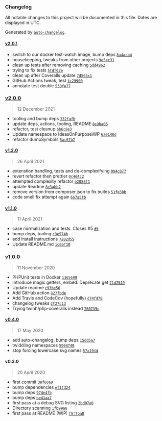 ### Changelog

All notable changes to this project will be documented in this file. Dates are displayed in UTC.

Generated by [`auto-changelog`](https://github.com/CookPete/auto-changelog).

#### [v2.0.1](https://github.com/ideasonpurpose/wp-svg-lib/compare/v2.0.0...v2.0.1)

- switch to our docker test-watch image, bump deps [`8a4acb4`](https://github.com/ideasonpurpose/wp-svg-lib/commit/8a4acb47348d7e22d0279ed1b2d933d69309a14b)
- housekeeping, tweaks from other projects [`9e5ec31`](https://github.com/ideasonpurpose/wp-svg-lib/commit/9e5ec3173a76e6bd2a1524e00834a6bc402ecfcd)
- clean up tests after removing caching [`5dd4962`](https://github.com/ideasonpurpose/wp-svg-lib/commit/5dd4962b0396fedd3c3388b229729d3845fbdb86)
- trying to fix tests [`5fdf67e`](https://github.com/ideasonpurpose/wp-svg-lib/commit/5fdf67ec20a5495b7cb87ad1c471cb50c3e4c94e)
- clean up after Coveralls update [`7d563c1`](https://github.com/ideasonpurpose/wp-svg-lib/commit/7d563c191b7639f064c9d071c21fb36794180f10)
- GitHub Actions tweak, test [`fc29900`](https://github.com/ideasonpurpose/wp-svg-lib/commit/fc2990089cb95a1a69bbb511cb696618e298f20f)
- annotate test double [`538fa77`](https://github.com/ideasonpurpose/wp-svg-lib/commit/538fa774b1ab6fa1d4d3758b96a13e917b39b5c7)

### [v2.0.0](https://github.com/ideasonpurpose/wp-svg-lib/compare/v1.2.0...v2.0.0)

> 12 December 2021

- tooling and bump deps [`332fafb`](https://github.com/ideasonpurpose/wp-svg-lib/commit/332fafb2818b554980716e650f18bc9126c01f27)
- update deps, actions, tooling, README [`8e9ba06`](https://github.com/ideasonpurpose/wp-svg-lib/commit/8e9ba0653017b2aa01bf25ad50c5cf5e5da801d4)
- refactor, test cleanup [`bb6c8e3`](https://github.com/ideasonpurpose/wp-svg-lib/commit/bb6c8e34038dbc039a00703c0c699bceaac2fd2b)
- Update namespace to IdeasOnPurpose\WP [`6ae148d`](https://github.com/ideasonpurpose/wp-svg-lib/commit/6ae148d0093e4e505820fb87d0c18c60a6a16f3a)
- refactor dumpSymbols [`5ac67b7`](https://github.com/ideasonpurpose/wp-svg-lib/commit/5ac67b7b0154a8b06971c6e7aa7fc69294b8aa4f)

#### [v1.2.0](https://github.com/ideasonpurpose/wp-svg-lib/compare/v1.1.0...v1.2.0)

> 26 April 2021

- extenstion handling, tests and de-complexifying [`994c077`](https://github.com/ideasonpurpose/wp-svg-lib/commit/994c0777f5b10b81c7714c111b5840e64673bcaf)
- revert refactor then prettier [`0c4d4c2`](https://github.com/ideasonpurpose/wp-svg-lib/commit/0c4d4c229eabdab51f8e01d50ef24d785bda9848)
- attempted complexity refactor [`b2088f1`](https://github.com/ideasonpurpose/wp-svg-lib/commit/b2088f13ec25d0dcd6aedc446c6be0794b97eef7)
- update Readme [`8e3abb2`](https://github.com/ideasonpurpose/wp-svg-lib/commit/8e3abb24b17f42081dec1608256ca3822ef93608)
- remove version from composer.json to fix builds [`51fe5bb`](https://github.com/ideasonpurpose/wp-svg-lib/commit/51fe5bb50192ea43c2887a0f3111b01549e5a482)
- code smell fix attempt again [`667a5fb`](https://github.com/ideasonpurpose/wp-svg-lib/commit/667a5fb43d63fd6b2901a8a4c977ff304fcfa2dd)

#### [v1.1.0](https://github.com/ideasonpurpose/wp-svg-lib/compare/v1.0.0...v1.1.0)

> 11 April 2021

- case normalization and tests. Closes #5 [`#5`](https://github.com/ideasonpurpose/wp-svg-lib/issues/5)
- bump deps, tooling [`c8e574b`](https://github.com/ideasonpurpose/wp-svg-lib/commit/c8e574b42cb13980da49ac24d879fb5e9ce93e30)
- add install instructions [`7202d55`](https://github.com/ideasonpurpose/wp-svg-lib/commit/7202d555b00e55b040fd7f2da7311588dff77130)
- Update README.md [`1c6bf10`](https://github.com/ideasonpurpose/wp-svg-lib/commit/1c6bf10faaa91fb290150f9b698f7216e6109a42)

### [v1.0.0](https://github.com/ideasonpurpose/wp-svg-lib/compare/v0.4.0...v1.0.0)

> 11 November 2020

- PHPUnit tests in Docker [`1165690`](https://github.com/ideasonpurpose/wp-svg-lib/commit/1165690dcafd3bc831c2cb1985a866ff9b8f13f6)
- Introduce magic getters, embed. Deprecate get [`71d7549`](https://github.com/ideasonpurpose/wp-svg-lib/commit/71d75498f9d82bfc2f6d1236f94012df11a04660)
- Update readme [`c93be58`](https://github.com/ideasonpurpose/wp-svg-lib/commit/c93be58ea2ef6ecfa634256cfd04f0787f8718b9)
- Add GitHub action [`827fbde`](https://github.com/ideasonpurpose/wp-svg-lib/commit/827fbde9e89859f516303eb29a7180c8b2c16495)
- Add Travis and CodeCov (hopefully) [`d74fd78`](https://github.com/ideasonpurpose/wp-svg-lib/commit/d74fd78a5625682f2c3c787c0a8da8c95e22fafc)
- changelog tweaks [`2f27c13`](https://github.com/ideasonpurpose/wp-svg-lib/commit/2f27c1388ad5eee000465a77594b7efef62b3651)
- Trying twinh/php-coveralls instead [`760739c`](https://github.com/ideasonpurpose/wp-svg-lib/commit/760739c2e4c4c50b0e34036c9b8e204fb219cf12)

#### [v0.4.0](https://github.com/ideasonpurpose/wp-svg-lib/compare/v0.3.0...v0.4.0)

> 17 May 2020

- add auto-changelog, bump deps [`15dd5a7`](https://github.com/ideasonpurpose/wp-svg-lib/commit/15dd5a77426448d057acf9eca4bf3094ac651e50)
- twiddling namespaces [`5964740`](https://github.com/ideasonpurpose/wp-svg-lib/commit/59647401a16e546e08d7c9851b41f4e7ee5459f0)
- stop forcing lowercase svg names [`57a194d`](https://github.com/ideasonpurpose/wp-svg-lib/commit/57a194ddc51b886b422b7944c9acae3286c61925)

#### v0.3.0

> 20 April 2020

- first commit [`38f60a9`](https://github.com/ideasonpurpose/wp-svg-lib/commit/38f60a9d2a6d7653889bee923286b743869d005a)
- bump dependencies [`ef1f324`](https://github.com/ideasonpurpose/wp-svg-lib/commit/ef1f3249609de80f28e89006524abb69557fd171)
- bump deps [`974e4fb`](https://github.com/ideasonpurpose/wp-svg-lib/commit/974e4fb066eb0d41784e301879ae3c744449d338)
- bump deps [`be41aa7`](https://github.com/ideasonpurpose/wp-svg-lib/commit/be41aa797b9f4d472cf802ce79e96c76250301ed)
- first pass at a debug SVG listing [`2bd07a0`](https://github.com/ideasonpurpose/wp-svg-lib/commit/2bd07a0d00e315561a6018be0f6788593650841e)
- Directory scanning [`1fb99a8`](https://github.com/ideasonpurpose/wp-svg-lib/commit/1fb99a820c384e048f090d360aaf25d44f967a52)
- first pass at README (WIP) [`f5f7ba8`](https://github.com/ideasonpurpose/wp-svg-lib/commit/f5f7ba861b66c3b77b9fd0a3323da597960c44ef)
